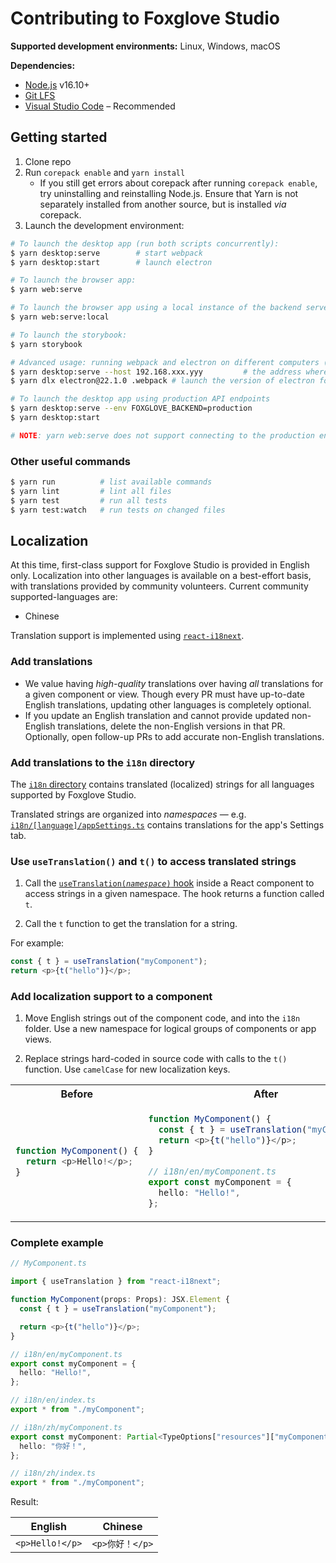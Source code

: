 # Contributing to Foxglove Studio

**Supported development environments:** Linux, Windows, macOS

**Dependencies:**

- [Node.js](https://nodejs.org/en/) v16.10+
- [Git LFS](https://git-lfs.github.com/)
- [Visual Studio Code](https://code.visualstudio.com/) – Recommended

## Getting started

1. Clone repo
1. Run `corepack enable` and `yarn install`
   - If you still get errors about corepack after running `corepack enable`, try uninstalling and reinstalling Node.js. Ensure that Yarn is not separately installed from another source, but is installed _via_ corepack.
1. Launch the development environment:

```sh
# To launch the desktop app (run both scripts concurrently):
$ yarn desktop:serve        # start webpack
$ yarn desktop:start        # launch electron

# To launch the browser app:
$ yarn web:serve

# To launch the browser app using a local instance of the backend server:
$ yarn web:serve:local

# To launch the storybook:
$ yarn storybook

# Advanced usage: running webpack and electron on different computers (or VMs) on the same network
$ yarn desktop:serve --host 192.168.xxx.yyy         # the address where electron can reach the webpack dev server
$ yarn dlx electron@22.1.0 .webpack # launch the version of electron for the current computer's platform

# To launch the desktop app using production API endpoints
$ yarn desktop:serve --env FOXGLOVE_BACKEND=production
$ yarn desktop:start

# NOTE: yarn web:serve does not support connecting to the production endpoints
```

### Other useful commands

```sh
$ yarn run          # list available commands
$ yarn lint         # lint all files
$ yarn test         # run all tests
$ yarn test:watch   # run tests on changed files
```

## Localization

At this time, first-class support for Foxglove Studio is provided in English only. Localization into other languages is available on a best-effort basis, with translations provided by community volunteers. Current community supported-languages are:

- Chinese

Translation support is implemented using [`react-i18next`](https://react.i18next.com).

### Add translations

- We value having _high-quality_ translations over having _all_ translations for a given component or view. Though every PR must have up-to-date English translations, updating other languages is completely optional.
- If you update an English translation and cannot provide updated non-English translations, delete the non-English versions in that PR. Optionally, open follow-up PRs to add accurate non-English translations.

### Add translations to the `i18n` directory

The [`i18n` directory](packages/studio-base/src/i18n) contains translated (localized) strings for all languages supported by Foxglove Studio.

Translated strings are organized into _namespaces_ — e.g. [`i18n/[language]/appSettings.ts`](packages/studio-base/src/i18n/en/appSettings.ts) contains translations for the app's Settings tab.

### Use `useTranslation()` and `t()` to access translated strings

1. Call the [<code>useTranslation(<i>namespace</i>)</code> hook](https://react.i18next.com/latest/usetranslation-hook) inside a React component to access strings in a given namespace. The hook returns a function called `t`.

2. Call the `t` function to get the translation for a string.

For example:

```ts
const { t } = useTranslation("myComponent");
return <p>{t("hello")}</p>;
```

### Add localization support to a component

1. Move English strings out of the component code, and into the `i18n` folder. Use a new namespace for logical groups of components or app views.

2. Replace strings hard-coded in source code with calls to the `t()` function. Use `camelCase` for new localization keys.

<table><tr><th>Before</th><th>After</th></tr><tr><td>

```ts
function MyComponent() {
  return <p>Hello!</p>;
}
```

</td><td>

```ts
function MyComponent() {
  const { t } = useTranslation("myComponent");
  return <p>{t("hello")}</p>;
}
```

```ts
// i18n/en/myComponent.ts
export const myComponent = {
  hello: "Hello!",
};
```

</td></tr></table>

### Complete example

```ts
// MyComponent.ts

import { useTranslation } from "react-i18next";

function MyComponent(props: Props): JSX.Element {
  const { t } = useTranslation("myComponent");

  return <p>{t("hello")}</p>;
}
```

```ts
// i18n/en/myComponent.ts
export const myComponent = {
  hello: "Hello!",
};

// i18n/en/index.ts
export * from "./myComponent";
```

```ts
// i18n/zh/myComponent.ts
export const myComponent: Partial<TypeOptions["resources"]["myComponent"]> = {
  hello: "你好！",
};

// i18n/zh/index.ts
export * from "./myComponent";
```

Result:

| English         | Chinese         |
| --------------- | --------------- |
| `<p>Hello!</p>` | `<p>你好！</p>` |
